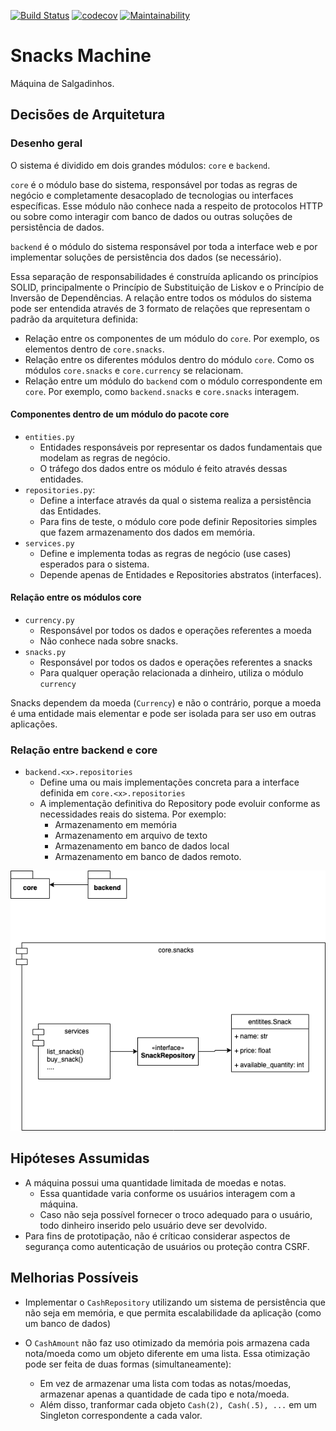 [![Build Status](https://travis-ci.org/taciogt/snacks-machine.svg?branch=main)](https://travis-ci.org/taciogt/snacks-machine)
[![codecov](https://codecov.io/gh/taciogt/snacks-machine/branch/main/graph/badge.svg)](https://codecov.io/gh/taciogt/snacks-machine)
[![Maintainability](https://api.codeclimate.com/v1/badges/72a9470509c5d6873750/maintainability)](https://codeclimate.com/github/taciogt/snacks-machine/maintainability)

# Snacks Machine

Máquina de Salgadinhos.

## Decisões de Arquitetura

### Desenho geral

O sistema é dividido em dois grandes módulos: `core` e `backend`.

`core` é o módulo base do sistema, responsável por todas as regras de negócio e completamente desacoplado de tecnologias ou interfaces específicas. Esse módulo não conhece nada a respeito de protocolos HTTP ou sobre como interagir com banco de dados ou outras soluções de persistência de dados.

`backend` é o módulo do sistema responsável por toda a interface web e por implementar soluções de persistência dos dados (se necessário).

Essa separação de responsabilidades é construída aplicando os princípios SOLID, principalmente o Princípio de Substituição de Liskov e o Princípio de Inversão de Dependências.
A relação entre todos os módulos do sistema pode ser entendida através de 3 formato de relações que representam o padrão da arquitetura definida:
* Relação entre os componentes de um módulo do `core`. Por exemplo, os elementos dentro de `core.snacks`.
* Relação entre os diferentes módulos dentro do módulo `core`. Como os módulos `core.snacks` e `core.currency` se relacionam.
* Relação entre um módulo do `backend` com o módulo correspondente em `core`. Por exemplo, como `backend.snacks` e `core.snacks` interagem.

#### Componentes dentro de um módulo do pacote core

* `entities.py`
  * Entidades responsáveis por representar os dados fundamentais que modelam as regras de negócio.
  * O tráfego dos dados entre os módulo é feito através dessas entidades.
* `repositories.py`:
  * Define a interface através da qual o sistema realiza a persistência das Entidades.
  * Para fins de teste, o  módulo core pode definir Repositories simples que fazem armazenamento dos dados em memória.
* `services.py`
  * Define e implementa todas as regras de negócio (use cases) esperados para o sistema.
  * Depende apenas de Entidades e Repositories abstratos (interfaces).


#### Relação entre os módulos core

* `currency.py`
  * Responsável por todos os dados e operações referentes a moeda
  * Não conhece nada sobre snacks.
* `snacks.py`
  * Responsável por todos os dados e operações referentes a snacks
  * Para qualquer operação relacionada a dinheiro, utiliza o módulo `currency`

Snacks dependem da moeda (`Currency`) e não o contrário, porque a moeda é uma entidade mais elementar e pode ser isolada para ser uso em outras aplicações.


### Relação entre backend e core

* `backend.<x>.repositories`
  * Define uma ou mais implementações concreta para a interface definida em `core.<x>.repositories`
  * A implementação definitiva do Repository pode evoluir conforme as necessidades reais do sistema. Por exemplo:
     * Armazenamento em memória
     * Armazenamento em arquivo de texto
     * Armazenamento em banco de dados local
     * Armazenamento em banco de dados remoto.
  
 
![Diagrama de Arquitetura](diagrams.png)



## Hipóteses Assumidas
* A máquina possui uma quantidade limitada de moedas e notas. 
  * Essa quantidade varia conforme os usuários interagem com a máquina.
  * Caso não seja possível fornecer o troco adequado para o usuário, todo dinheiro inserido pelo usuário deve ser devolvido.
* Para fins de prototipação, não é críticao considerar aspectos de segurança como autenticação de usuários ou proteção contra CSRF.

## Melhorias Possíveis

* Implementar o `CashRepository` utilizando um sistema de persistência que não seja em memória, e que permita escalabilidade da aplicação (como um banco de dados)

* O `CashAmount` não faz uso otimizado da memória pois armazena cada nota/moeda como um objeto diferente em uma lista. Essa otimização pode ser feita de duas formas (simultaneamente):  
  * Em vez de armazenar uma lista com todas as notas/moedas, armazenar apenas a quantidade de cada tipo e nota/moeda.
  * Além disso, tranformar cada objeto `Cash(2), Cash(.5), ...` em um Singleton correspondente a cada valor. 
    